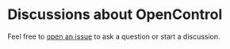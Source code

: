 # Discussions about OpenControl

Feel free to [open an issue](https://github.com/opencontrol/discuss/issues/new) to ask a question or start a discussion.
 
